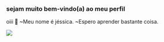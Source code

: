 ### sejam muito bem-vindo(a) ao meu perfil
oiii 💟 
~Meu nome é jéssica. 
~Espero aprender bastante coisa.

![](https://media.tenor.com/E8XOB6nFchMAAAAi/spongebob-dance.gif)
